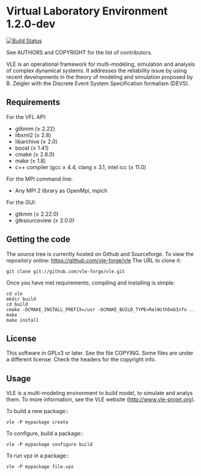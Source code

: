 Virtual Laboratory Environment 1.2.0-dev
========================================

[![Build Status](https://travis-ci.org/vle-forge/vle.png?branch=master)](https://travis-ci.org/vle-forge/vle)

See AUTHORS and COPYRIGHT for the list of contributors.

VLE is an operational framework for multi-modeling, simulation and
analysis of complex dynamical systems. It addresses the reliability
issue by using recent developments in the theory of modeling and
simulation proposed by B. Zeigler with the Discrete Event System
Specification formalism (DEVS).

## Requirements

For the VFL API:

* glibmm (≥ 2.22)
* libxml2 (≥ 2.8)
* libarchive (≥ 2.0)
* boost (≥ 1.41)
* cmake (≥ 2.8.0)
* make (≥ 1.8)
* c++ compiler (gcc ≥ 4.4, clang ≥ 3.1, intel icc (≥ 11.0)

For the MPI command line:

* Any MPI 2 library as OpenMpi, mpich

For the GUI:

* gtkmm (≥ 2.22.0)
* gtksourceview (≥ 2.0.0)

## Getting the code

The source tree is currently hosted on Github and Sourceforge. To view
the repository online: https://github.com/vle-forge/vle The URL to
clone it:

    git clone git://github.com/vle-forge/vle.git

Once you have met requirements, compiling and installing is simple:

    cd vle
    mkdir build
    cd build
    cmake -DCMAKE_INSTALL_PREFIX=/usr -DCMAKE_BUILD_TYPE=RelWithDebInfo ..
    make
    make install

## License

This software in GPLv3 or later. See the file COPYING. Some files are
under a different license. Check the headers for the copyright info.

## Usage

VLE is a multi-modeling environment to build model, to simulate and
analys them.  To more information, see the VLE website
(http://www.vle-projet.org).

To build a new package::

    vle -P mypackage create

To configure, build a package::

    vle -P mypackage configure build

To run vpz in a package::

    vle -P mypackage file.vpz
